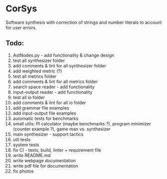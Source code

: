 # CorSys
Software synthesis with correction of strings and number literals to account for user errors.

## Todo:
1) AstNodes.py - add functionality & change design
2) test all synthesizer folder
3) add comments & lint for all synthesizer folder
4) add weighted metric (?)
5) test all metrics folder
6) add comments & lint for all metrics folder
7) search space reader - add functionality
8) input-output reader - add functionality
9) test all io folder
10) add comments & lint for all io folder
11) add grammar file examples
12) add input-output file examples
13) automatic tests for benchmarks
14) small utils: PI calculator (maybe benchmarks ?), program minimizer (counter example ?), game man vs. synthesizer
15) main synthesizer - support tactics
16) util tests
17) system tests
18) fix CI - tests, build, linter + requirement file
19) write README.md
20) write webpage documentation
21) write pdf file for documentation
22) fix photos

